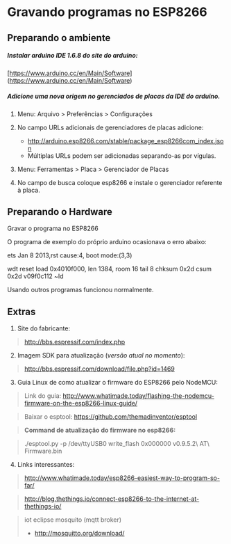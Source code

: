 # Gravando programas no ESP8266

## Preparando o ambiente

##### Instalar arduino IDE 1.6.8 do site do arduino:

[https://www.arduino.cc/en/Main/Software] (https://www.arduino.cc/en/Main/Software)

##### Adicione uma nova origem no gerenciados de placas da IDE do arduino.

1. Menu: Arquivo > Preferências > Configurações
 1. No campo URLs adicionais de gerenciadores de placas adicione:
    * http://arduino.esp8266.com/stable/package_esp8266com_index.json
    * Múltiplas URLs podem ser adicionadas separando-as por vígulas.

2. Menu: Ferramentas > Placa > Gerenciador de Placas
 1. No campo de busca coloque esp8266 e instale o gerenciador referente à placa.



## Preparando o Hardware



Gravar o programa no ESP8266

O programa de exemplo do próprio arduino ocasionava o erro abaixo:

 ets Jan  8 2013,rst cause:4, boot mode:(3,3)

wdt reset
load 0x4010f000, len 1384, room 16 
tail 8
chksum 0x2d
csum 0x2d
v09f0c112
~ld

Usando outros programas funcionou normalmente.



## Extras

1. Site do fabricante:

 > http://bbs.espressif.com/index.php



2. Imagem SDK para atualização (_versão atual no momento_):
 
 > http://bbs.espressif.com/download/file.php?id=1469



3. Guia Linux de como atualizar o firmware do ESP8266 pelo NodeMCU:
 
 > Link do guia: http://www.whatimade.today/flashing-the-nodemcu-firmware-on-the-esp8266-linux-guide/

 > Baixar o esptool: https://github.com/themadinventor/esptool
 
 > **Command de atualização do firmware no esp8266:**
 
 > ./esptool.py -p /dev/ttyUSB0 write_flash 0x000000 v0.9.5.2\ AT\ Firmware.bin


4. Links interessantes:
  
  > http://www.whatimade.today/esp8266-easiest-way-to-program-so-far/

  > http://blog.thethings.io/connect-esp8266-to-the-internet-at-thethings-io/
  
  > iot eclipse mosquito (mqtt broker)
  > * http://mosquitto.org/download/
